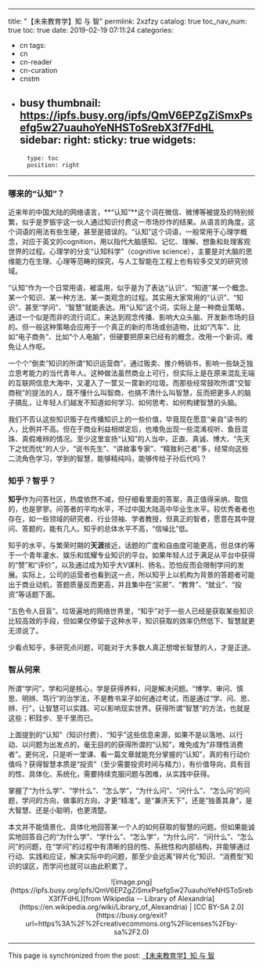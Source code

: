 
---
title: "【未来教育学】知 与 智"
permlink: 2xzfzy
catalog: true
toc_nav_num: true
toc: true
date: 2019-02-19 07:11:24
categories:
- cn
tags:
- cn
- cn-reader
- cn-curation
- cnstm
- busy
thumbnail: https://ipfs.busy.org/ipfs/QmV6EPZgZiSmxPsefg5w27uauhoYeNHSToSrebX3f7FdHL
sidebar:
    right:
        sticky: true
widgets:
    -
        type: toc
        position: right
---


### 哪来的“认知”？

近来年的中国大陆的网络语言，**“认知”**这个词在微信、微博等被提及的特别频繁，似乎是罗振宇这一伙人通过知识付费这一市场炒作的结果。从语言的角度，这个词语的用法有些生硬，甚至是错误的。“认知”这个词语，一般常用于心理学概念，对应于英文的cognition，用以指代大脑感知、记忆、理解、想象和处理客观世界的过程。心理学的分支“认知科学”（cognitive science），主要是对大脑的思维能力在生理、心理等范畴的探究，与人工智能在工程上也有较多交叉的研究领域。

“认知”作为一个日常用语，被滥用，似乎是为了表达“认识”、“知道”某一个概念、某一个知识、某一种方法、某一类观念的过程。其实用大家常用的“认识”、“知识”、甚至“学问”、“智慧”就能表达。用“认知”这个词，实际上是一种商业策略，通过一个似是而非的流行词汇，来达到观念传播、影响大众头脑、开发新市场的目的。但一般这种策略会应用于一个真正的新的市场或创造物，比如“汽车”、比如“电子商务”、比如“个人电脑”，但硬要把原来已经有的概念，改用一个新词，难免让人作呕。

一个个“倒卖”知识的所谓“知识运营商”，通过贩卖、推介畅销书，影响一些缺乏独立思考能力的当代青年人。这种做法虽然商业上可行，但实际上是在原来混乱无端的互联网信息大海中，又灌入了一筐又一筐新的垃圾。而那些经常鼓吹所谓“交智商税”的提法的人，既不懂什么叫智商，也搞不清什么叫智慧，反而把更多人的脑子搞乱，让年轻人们越发不知道如何学习、如何思考、如何构建智慧的头脑。

我们不否认这些知识贩子在传播知识上的一些价值，毕竟现在愿意“亲自”读书的人，比例并不高。但在于商业利益相绑定后，也难免出现一些混淆视听、鱼目混珠、真假难辨的情况。至少这里宣扬“认知”的人当中，正直、真诚、博大、“先天下之忧而忧”的人少，“说书先生”、“讲故事专家”、“精致利己者”多，经常向这些二流角色学习，学到的智慧，能够精纯吗，能够传给子孙后代吗？

### 知乎？智乎？

**知乎**作为问答社区，热度依然不减，但仔细看里面的答案，真正值得采纳、取信的，也是寥寥。问答者的平均水平，不过中国大陆高中毕业生水平。较优秀者者也存在，如一些领域的研究者、行业领袖、学者教授，但真正的智者，愿意在其中提问、答题的，能有几人。知乎的总体水平不高，“信噪比”低。

知乎的水平，与繁荣时期的**天涯**接近，话题的广度和自由度可能更高，但总体约等于一个青年灌水、娱乐和炫耀专业知识的平台。如果年轻人过于满足从平台中获得的“赞”和“评价”，以及通过成为知乎大V谋利、扬名，恐怕反而会限制学问的发展。实际上，公司的运营者也看到这一点，所以知乎上以机构为背景的答题者可能出于商业动机，答题质量反而更高，并且集中在“买房”、“教育”、“就业”、“投资”等话题下面。

“五色令人目盲”。垃圾遍地的网络世界里，“知乎”对于一些人已经是获取某些知识比较高效的手段，但如果仅停留于这种水平，知识获取的效率仍然低下、智慧就更无须说了。

少看点知乎，多研究点问题，可能对于大多数人真正想增长智慧的人，才是正途。

### 智从何来

所谓“学问”，学和问是核心，学是获得养料，问是解决问题。“博学、审问、慎思、明辨、笃行”的治学法，不是教书呆子如何通过考试，而是通过“学、问、思、辨、行”，让智慧可以实践、可以影响现实世界。获得所谓“智慧”的方法，也就是这些；积跬步、至千里而已。

上面提到的“认知”（知识付费）、“知乎”这些信息来源，如果不是以落地、以行动、以问题为出发点的，毫无目的的获得所谓的“认知”，难免成为“非理性消费者”。更何况，只是听一堂课、看一篇文章就能充分掌握的“认知”，真的有行动价值吗？获得智慧本质是“投资”（至少需要投资时间与精力），有价值导向，具有目的性、具体化、系统化，需要持续克服问题与困难，从实践中获得。

掌握了“为什么学”、“学什么”、“怎么学”，“为什么问”、“问什么”、“怎么问”的问题，学问的方向，做事的方向，才更“精准”。是“兼济天下”，还是“独善其身”，是大智慧、还是小聪明，也更清楚。

本文并不能情景化、具体化地回答某一个人的如何获取的智慧的问题。但如果能诚实地回答自己的“为什么学”、“学什么”、“怎么学”，“为什么问”、“问什么”、“怎么问”的问题，在“学问”的过程中有清晰的目的性、系统性和内部结构，并能够通过行动、实践和应证，解决实际中的问题，那至少会远离“碎片化”知识、“消费型”知识的误区，而学问也就可以由此积累了。

<center>
![image.png](https://ipfs.busy.org/ipfs/QmV6EPZgZiSmxPsefg5w27uauhoYeNHSToSrebX3f7FdHL)
​[from Wikipedia -- Library of Alexandria](https://en.wikipedia.org/wiki/Library_of_Alexandria) | [CC BY-SA 2.0​](https://busy.org/exit?url=https%3A%2F%2Fcreativecommons.org%2Flicenses%2Fby-sa%2F2.0)
</center>


- - -

This page is synchronized from the post: [【未来教育学】知 与 智](https://steemit.com/@robertyan/2xzfzy)
